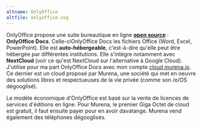 ```yaml
---
altname: OnlyOffice
altfile: onlyoffice.svg
---
```


OnlyOffice propose une suite bureautique en ligne [**open source**](https://github.com/ONLYOFFICE) : **OnlyOffice Docs**. Celle-ciOnlyOffice Docs les fichiers Office (Word, Excel, PowerPoint). Elle est **auto-hébergeable**, c'est-à-dire qu'elle peut être hébergée par différentes institutions. Elle s'intègre notamment avec **NextCloud** (voir ce qu'est NextCloud sur l'alternative à Google Cloud). J'utilise pour ma part OnlyOffice Docs avec mon compte [cloud murena.io](https://murena.io/). Ce dernier est un cloud proposé par Murena, une société qui met en oeuvre des solutions libres et respectueuses de la vie privée (comme son /e/OS dégooglisé).

Le modèle économique d'OnlyOffice est basé sur la vente de licences de services d'éditions en ligne. Pour Murena, le premier Giga Octet de cloud est gratuit, il faut ensuite payer pour en avoir davatange. Murena vend également des téléphones dégooglisés.
